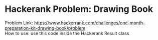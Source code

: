# Hackerank Problem: Drawing Book
Problem Link: https://www.hackerrank.com/challenges/one-month-preparation-kit-drawing-book/problem<br/>
How to use: use this code inside the Hackerank Result class
